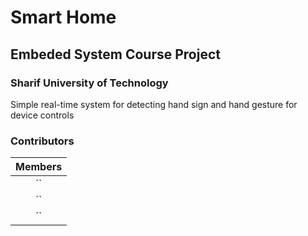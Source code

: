 # Smart Home
## Embeded System Course Project 

### Sharif University of Technology
Simple real-time system for detecting hand sign and hand gesture for device controls


### Contributors
| Members |
| :---:   |
| `` |
| ``  |
| ``  |
